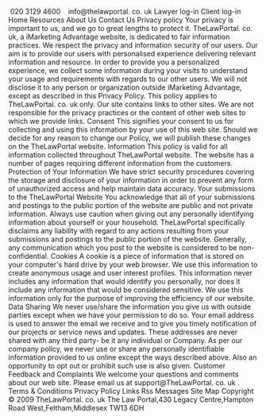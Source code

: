  020 3129 4600    info@thelawportal. co. uk Lawyer log-in Client log-in Home Resources About Us Contact Us Privacy policy Your privacy is important to us, and we go to great lengths to protect it. TheLawPortal. co. uk, a iMarketing Advantage website, is dedicated to fair information practices. We respect the privacy and information security of our users. Our aim is to provide our users with personalised experience delivering relevant information and resource. In order to provide you a personalized experience, we collect some information during your visits to understand your usage and requirements with regards to our other users. We will not disclose it to any person or organization outside iMarketing Advantage, except as described in this Privacy Policy. This policy applies to TheLawPortal. co. uk only. Our site contains links to other sites. We are not responsible for the privacy practices or the content of other web sites to which we provide links. Consent This signifies your consent to us for collecting and using this information by your use of this web site. Should we decide for any reason to change our Policy, we will publish these changes on the TheLawPortal website. Information This policy is valid for all information collected throughout TheLawPortal website. The website has a number of pages requiring different information from the customers. Protection of Your Information We have strict security procedures covering the storage and disclosure of your information in order to prevent any form of unauthorized access and help maintain data accuracy. Your submissions to the TheLawPortal Website You acknowledge that all of your submissions and postings to the public portion of the website are public and not private information. Always use caution when giving out any personally identifying information about yourself or your household. TheLawPortal specifically disclaims any liability with regard to any actions resulting from your submissions and postings to the public portion of the website. Generally, any communication which you post to the website is considered to be non-confidential. Cookies A cookie is a piece of information that is stored on your computer's hard drive by your web browser. We use this information to create anonymous usage and user interest profiles. This information never includes any information that would identify you personally, nor does it include any information that would be considered sensitive. We use this information only for the purpose of improving the efficiency of our website. Data Sharing We never use/share the information you give us with outside parties except when we have your permission to do so. Your email address is used to answer the email we receive and to give you timely notification of our projects or service news and updates. These addresses are never shared with any third party- be it any individual or Company. As per our company policy, we never use or share any personally identifiable information provided to us online except the ways described above. Also an opportunity to opt out or prohibit such use is also given. Customer Feedback and Complaints We welcome your questions and comments about our web site. Please email us at support@TheLawPortal. co. uk .   Terms & Conditions Privacy Policy Links Rss Messages Site Map Copyright © 2009 TheLawPortal. co. uk The Law Portal,430 Legacy Centre,Hampton Road West,Feltham,Middlesex TW13 6DH